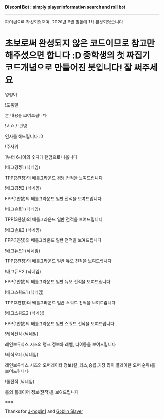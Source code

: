 **Discord Bot : simply player information search and roll bot**


***
파이썬으로 작성되었으며, 2020년 6월 말쯤에 1차 완성되었습니다. 

초보로써 완성되지 않은 코드이므로 참고만 해주셨으면 합니다 :D 중학생의 첫 짜집기 코드개념으로 만들어진 봇입니다! 잘 써주세요
===



명령어

!도움말

본 내용을 보여드립니다

!ㅎㅇ / !안녕

인사를 해드립니다 :D

!주사위

1부터 6사이의 숫자가 랜덤으로 나옵니다

!배그경쟁1 (닉네임)

TPP(3인칭)의 배틀그라운드 경쟁 전적을 보여드립니다

!배그경쟁2 (닉네임)

FPP(1인칭)의 배틀그라운드 일반 전적을 보여드립니다

!배그솔로1 (닉네임)

TPP(3인칭)의 배틀그라운드 일반 전적을 보여드립니다

!배그솔로2 (닉네임)

FPP(1인칭)의 배틀그라운드 일반 전적을 보여드립니다

!배그듀오1 (닉네임)

TPP(3인칭)의 배틀그라운드 일반 듀오 전적을 보여드립니다

!배그듀오2 (닉네임)

FPP(1인칭)의 배틀그라운드 일반 듀오 전적을 보여드립니다

!배그스쿼드1 (닉네임)

TPP(3인칭)의 배틀그라운드 일반 스쿼드 전적을 보여드립니다

!배그스쿼드2 (닉네임)

FPP(1인칭)의 배틀그라운드 일반 스쿼드 전적을 보여드립니다

!레식전적 (닉네임)

레인보우식스 시즈의 랭크 정보와 레벨, 티어등을 보여드립니다

!레식오퍼 (닉네임)

레인보우식스 시즈의 오퍼레이터 정보(킬 ,데스,승률,가장 많이 플레이한 오퍼 순위)를 보여드립니다

!롤전적 (닉네임)

롤의 플레이어 정보(전적)을 보여드립니다

===

Thanks for [J-hoplin1](https://github.com/J-hoplin1) and [Goblin Slayer](https://blue-coding.tistory.com)


